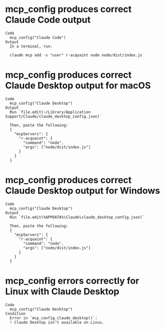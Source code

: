 # mcp_config produces correct Claude Code output

    Code
      mcp_config("Claude Code")
    Output
      In a terminal, run:
      
      claude mcp add -s "user" r-acquaint node node/dist/index.js

# mcp_config produces correct Claude Desktop output for macOS

    Code
      mcp_config("Claude Desktop")
    Output
      Run `file.edit(~/Library/Application Support/Claude/claude_desktop_config.json)`
      
      Then, paste the following:
      {
        "mcpServers": {
          "r-acquaint": {
            "command": "node",
            "args": ["node/dist/index.js"]
          }
        }
      }

# mcp_config produces correct Claude Desktop output for Windows

    Code
      mcp_config("Claude Desktop")
    Output
      Run `file.edit(%APPDATA%\Claude\claude_desktop_config.json)`
      
      Then, paste the following:
      {
        "mcpServers": {
          "r-acquaint": {
            "command": "node",
            "args": ["node/dist/index.js"]
          }
        }
      }

# mcp_config errors correctly for Linux with Claude Desktop

    Code
      mcp_config("Claude Desktop")
    Condition
      Error in `mcp_config_claude_desktop()`:
      ! Claude Desktop isn't available on Linux.
